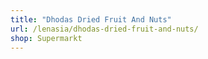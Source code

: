 ```yaml
---
title: "Dhodas Dried Fruit And Nuts"
url: /lenasia/dhodas-dried-fruit-and-nuts/
shop: Supermarkt
---
```

